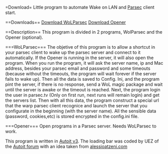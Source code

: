 =Download=
Little program to automate Wake on LAN and [Parsec](https://parsec.tv/) client start.

==Downloads==
[Download WoLParsec](build/WakeParsec.exe)
[Download Opener](build/Opener.exe)

==Description==
This program is divided in 2 programs, WolParsec and the Opener (optional).

===WoLParsec===
The objetive of this program is to allow a shortcut in your parsec client to wake up the parsec server and connect to it automatically. If the Opener is running in the server, it will also open the program.
When you run the program, it will ask the server name, ip and Mac address, besides your parsec email and password and some timeouts (because without the timeouts, the program will wait forever if the server fails to wake up).
Then all the data is saved to Config. Ini, and the program pint the server, if there is no response, send a WoL magic package and wait until the server is awake or the timeout is reached.
Next, the program login the user in parsec.tv (Only on first run, next runs will remain login) and get the servers list.
Then with all this data, the program construct a special url that the warp parsec client recognice and launch the server that you configurate in the beginning (with the server name).
All the sensible data (password, cookies,etc) is stored encrypted in the config.ini file.

===Opener===
Open programs in a Parsec server. Needs WoLParsec to work.


This program is written in [Autoit v3](https://www.autoitscript.com/).
The loading bar was coded by UEZ of the [Autoit forum](https://www.autoitscript.com/forum/topic/150545-gdi-animated-loading-screens-build-2014-06-20-32-examples/) with an idea taken from [alessioatzeni.com](http://www.alessioatzeni.com/wp-content/tutorials/html-css/CSS3-Loading-Animation/index.html)
